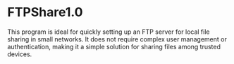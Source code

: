 # FTPShare1.0
This program is ideal for quickly setting up an FTP server for local file sharing in small networks. It does not require complex user management or authentication, making it a simple solution for sharing files among trusted devices.
